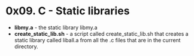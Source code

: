 # 0x09. C - Static libraries

- **libmy.a** - the static library libmy.a
- **create_static_lib.sh** -  a script called create_static_lib.sh that creates a static library called liball.a from all the .c files that are in the current directory.
